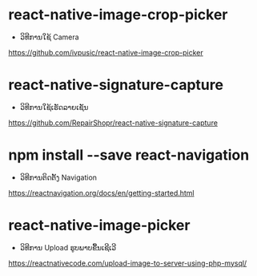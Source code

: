 # react-native-image-crop-picker
* ວິທີການໃຊ້ Camera

https://github.com/ivpusic/react-native-image-crop-picker

# react-native-signature-capture
* ວິທີການໃຊ້ເຮັດລາຍເຊັນ

https://github.com/RepairShopr/react-native-signature-capture

# npm install --save react-navigation
* ວິທີການຕິດຕັ້ງ Navigation

https://reactnavigation.org/docs/en/getting-started.html

# react-native-image-picker
* ວິທີການ Upload ຮູບພາບຂື້ນເຊີເວີ

https://reactnativecode.com/upload-image-to-server-using-php-mysql/
